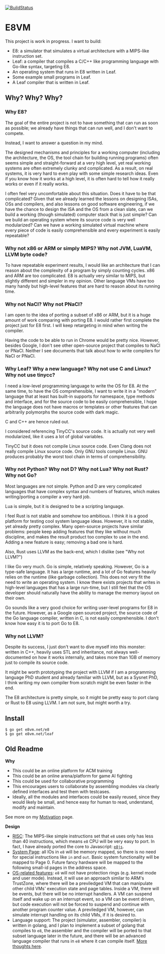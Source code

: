 [![BuildStatus](https://travis-ci.org/e8vm/e8.png?branch=master)](https://travis-ci.org/e8vm/e8)

# E8VM

This project is work in progress. I want to build:

- E8: a simulator that simulates a virtual architecture with a MIPS-like
instruction set.
- Leaf: a compiler that compiles a C/C++ like programming language with
Go-like syntax, targeting E8.
- An operating system that runs in E8 written in Leaf.
- Some example small programs in Leaf.
- A Leaf compiler that is written in Leaf.

## Why? Why? Why?

### Why E8?

The goal of the entire project is not to have something that can run as soon
as possible; we already have things that can run well, and I don't want to compete.

Instead, I want to answer a question in my mind.

The designed mechanisms and principles for a working computer (including the
architecture, the OS, the tool chain for building running programs) often seems simple
and straight-forward at a very high level, yet real working
systems are often extremely clunky and complicated. As a result,
on real systems, it is very
hard to even play with some simple research ideas. Even if you know how it
works at a high level, it is often hard to tell how it really works or even
if it really works.

I often feel very uncomfortable about this situation. Does it have to be that complicated? Given that we already
learned the lessons on designing ISAs, OSs and compilers, and also
lessons on good
software engineering, if we have the chance to design the ISA and the OS
from a clean slate, can we build a working (though simulated) computer stack that
is just simple? Can we build an operating system where its source code is
very well modularized? Can we have
a working simulated virtual machine where every piece of code is
easily comprehensible and every experiment is easily repeatable?

### Why not x86 or ARM or simply MIPS? Why not JVM, LuaVM, LLVM byte code?

To have repeatable experiment results, I would like an architecture that I can reason about the complexity of a
program by simply counting cycles. x86 and ARM are too complicated. E8 is
actually very similar to MIPS, but slightly different and simpler in my
opinion. Other language VMs have too many handy but high-level features
that are hard to reason about its running time.

### Why not NaCl? Why not PNaCl?

I am open to the idea of porting a subset of x86 or ARM, but it is
a huge amount of work comparing with porting E8. I would rather first
complete the project just for E8 first. I will keep retargeting in mind
when writing the compiler.

Having the code to be able to run in Chrome would be pretty nice.
However, besides Google, I don't see other open-source project that compiles to
NaCl or PNaCl. Neither I see documents that talk about how to write
compilers for NaCl or PNaCl.

### Why Leaf? Why a new language? Why not use C and Linux? Why not use tinycc?

I need a low-level programming language to write the OS for E8.
At the same time, to have the OS comprehensible, I want to write it in
a "modern" language that at least has built-in
supports for namespace, type methods and interface, and for
the source code to be easily comprehensible, I hope the language
does not have macros or templates or other features that
can arbitrarily polymorphs the source code with dark magic.

C and C++ are hence ruled out.

I considered referencing TinyCC's source code.
It is actually not very well modularized, like it uses a lot of global
variables.

TinyCC but it does not compile Linux source code. Even Clang
does not really compile Linux source code. Only GNU tools compile
Linux. GNU produces probably the worst tool chain in terms of
comprehensibility.

### Why not Python? Why not D? Why not Lua? Why not Rust? Why not Go?

Most languages are not simple. Python and D are very complicated languages
that have complex syntax and numbers of features, which makes writing/porting
a compiler a very hard job.

Lua is simple, but it is designed to be a scripting language.

I feel Rust is not stable and somehow too ambitious. I think it is a
good platform for testing cool system language ideas. However, it is not
stable, yet already pretty complex. Many open-source projects have
similar problems: people keep adding features that they like without much
discipline, and makes the result product too complex to use in the end.
Adding a new feature is easy; removing a bad one is hard.

Also, Rust uses LLVM as the back-end, which I dislike (see "Why not LLVM?")

I like Go very much. Go is simple, relatively speaking. However, Go is a
type-safe language. It has a large runtime, and a lot of Go features
heavily relies on the runtime (like garbage collection). This does not very
fit the need to write an operating system. I know there exists projects
that writes in high-level languages that has a large run-time, but I still
feel that the OS developer should naturally have the ability to manage
the memory layout on their own.

Go sounds like a very good choice for writing user-level programs for E8 in
the future. However, as a Google open sourced project, the source code of the
Go language compiler, written in C, is not easily comprehensible. I don't know
how easy it is to port Go to E8.

### Why not LLVM?

Despite its success, I just don't want to dive myself into this monster:
written in C++, heavily uses STL and inheritance, not always well-documented
on how it works internally, and takes more than 1GB of memory just to compile
its source code.

It might be worth prototyping the project with LLVM if I am a programming
language PhD student and already familiar with LLVM, but as a Sysnet PhD,
I think writing my own compiler from scratch might be even faster in the end.

The E8 architecture is pretty simple, so it might be pretty easy to port
clang or Rust to E8 using LLVM. I am not sure, but might worth a try.

## Install

```
$ go get e8vm.net/e8
$ go get e8vm.net/leaf
```

## Old Readme

**Why**

- This could be an online platform for ACM training
- This could be an online arena/platform for game AI fighting
- This could be used for collaborative programming
- This encourages users to collaborate by assembling modules via clearly
  defined interfaces and test them with testcases.
- Ideally, all the modules and interfaces could be easily reused, since they
  would likely be small, and hence easy for human to read, understand, modify
  and maintain.

See more on my [Motivation](https://e8vm.net/e8/wiki/Motivation) page.

**Design**

- [RISC](https://e8vm.net/e8/wiki/RISC-Specification): The MIPS-like
  simple instructions set that `e8` uses only has less than 40 instructions,
  which means `e8` CPU will be very easy to port. In fact, I have already
  ported the core to Javascript: [`e8js`](https://e8vm.net/e8js).
- [System Page](https://e8vm.net/e8/wiki/Page-0:-System-page): all IOs
  in `e8` will be memory mapped, so there is no need for special instructions
  like `in` and `out`. Basic system functionality will be mapped to Page 0.
  Future fancy hardware will be mapped to the following small-id pages in the
  address space.
- [OS-related features](https://e8vm.net/e8/wiki/Interrupts-and-Operating-System):
  `e8` will not have protection rings (e.g. kernel mode and user mode).
  Instead, it will use an approach similar to ARM's TrustZone, where there will
  be a previledged VM that can manipulate other child VMs' execution state and
  page tables. Inside a VM, there will be events, but there will be no
  interrupt handlers. A VM can suspend itself and wake up on an interrupt
  event, so a VM can be event driven, but code execution will not be forced to
  suspend and continue with another program counter value. A previledged VM,
  however, can simulate interrupt handling on its child VMs, if it is desired
  to.
- Language support: The project (simulator, assembler, compiler) is written in
  golang, and I plan to implement a subset of golang that compiles to `e8`, the
  assembler and the compiler will be ported to that subset language later in
  the future, and there will be an advanced language compiler that runs in `e8`
  where it can compile itself.
  [More thoughts here](https://e8vm.net/e8/wiki/Thoughts-on-Language).
